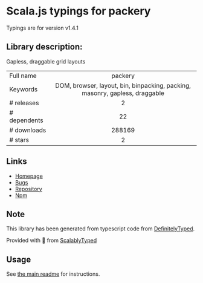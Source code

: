 
# Scala.js typings for packery

Typings are for version v1.4.1

## Library description:
Gapless, draggable grid layouts

|                    |                 |
| ------------------ | :-------------: |
| Full name          | packery |
| Keywords           | DOM, browser, layout, bin, binpacking, packing, masonry, gapless, draggable |
| # releases         | 2 |
| # dependents       | 22 |
| # downloads        | 288169 |
| # stars            | 2 |

## Links
- [Homepage](http://packery.metafizzy.co)
- [Bugs](https://github.com/metafizzy/packery/issues)
- [Repository](https://github.com/metafizzy/packery)
- [Npm](https://www.npmjs.com/package/packery)
    


## Note
This library has been generated from typescript code from [DefinitelyTyped](https://definitelytyped.org).

Provided with :purple_heart: from [ScalablyTyped](https://github.com/oyvindberg/ScalablyTyped)

## Usage
See [the main readme](../../readme.md) for instructions.


